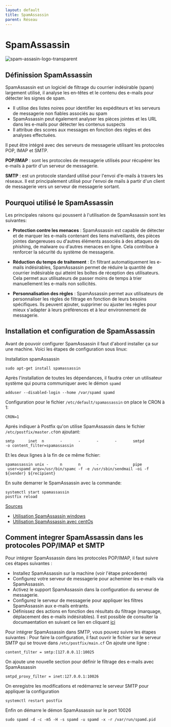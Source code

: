 ```yaml
---
layout: default
title: SpamAssassin
parent: Réseau
---
```


# SpamAssassin

![spam-assasin-logo-transparent](https://github.com/HaAymar/Wiki-TI/assets/71372488/1942bfb7-2f7b-4608-86ca-b60ff8112e35)

## Définission SpamAssassin
SpamAssassin est un logiciel de filtrage du courrier indésirable (spam) largement utilisé, il analyse les en-têtes et le contenu des e-mails pour détecter les signes de spam.
- Il utilise des listes noires pour identifier les expéditeurs et les serveurs de messagerie non fiables associés au spam
- SpamAssassin peut également analyser les pièces jointes et les URL dans les e-mails pour détecter les contenus suspects
- Il attribue des scores aux messages en fonction des règles et des analyses effectuées.

Il peut être intégré avec des serveurs de messagerie utilisant les protocoles POP, IMAP et SMTP.
 
<b>POP/IMAP</b> : sont les protocoles de messagerie utilisés pour récupérer les e-mails à partir d'un serveur de messagerie.

<b>SMTP</b> :  est un protocole standard utilisé pour l'envoi d'e-mails à travers les réseaux. Il est principalement utilisé pour l'envoi de mails à partir d'un client de messagerie vers un serveur de messagerie sortant.

## Pourquoi utilisé le SpamAssassin

Les principales raisons qui poussent à l'utilisation de SpamAssassin sont les suivantes:

- <b>Protection contre les menaces</b> : SpamAssassin est capable de détecter et de marquer les e-mails contenant des liens malveillants, des pièces jointes dangereuses ou d'autres éléments associés à des attaques de phishing, de malware ou d'autres menaces en ligne. Cela contribue à renforcer la sécurité du système de messagerie.

- <b>Réduction du temps de traitement</b> : En filtrant automatiquement les e-mails indésirables, SpamAssassin permet de réduire la quantité de courrier indésirable qui atteint les boîtes de réception des utilisateurs. Cela permet aux utilisateurs de passer moins de temps à trier manuellement les e-mails non sollicités.

- <b>Personnalisation des règles</b> : SpamAssassin permet aux utilisateurs de personnaliser les règles de filtrage en fonction de leurs besoins spécifiques. Ils peuvent ajouter, supprimer ou ajuster les règles pour mieux s'adapter à leurs préférences et à leur environnement de messagerie.

## Installation et configuration de SpamAssassin
Avant de pouvoir configurer SpamAssassin il faut d'abord installer ça sur une machine.
Voici les étapes de configuration sous linux:

Installation spamAssassin

```
sudo apt-get install spamassassin
```

Après l'installation de toutes les dépendances, il faudra créer un utilisateur système qui pourra communiquer avec le démon `spamd`

```
adduser --disabled-login --home /var/spamd spamd
```

Configuration pour le fichier ```/etc/default/spamassassin``` on place le CRON à 1:

```
CRON=1
```
Aprés indiquer à Postfix  qu'on utilise SpamAssassin dans le fichier `/etc/postfix/master.cf`on ajoutant:
```
smtp      inet  n       -       -       -       -       smtpd
-o content_filter=spamassassin
```
Et les deux lignes à la fin de ce même fichier:

```
spamassassin unix -     n       n       -       -       pipe
 user=spamd argv=/usr/bin/spamc -f -e /usr/sbin/sendmail -oi -f ${sender} ${recipient}
```
En suite demarrer le SpamAssassin avec la commande:
```
systemctl start spamassassin
postfix reload
```
[Sources](https://www.hostnextra.com/kb/install-spamassassin-with-postfix-on-ubuntu/)

- [Utilisation SpamAssassin windows](https://cwiki.apache.org/confluence/display/spamassassin/UsingOnWindows)
- [Utilisation SpamAssassin avec centOs](https://archives.microlinux.fr/spamassassin-centos-7/)

## Comment integrer SpamAssassin dans les protocoles POP/IMAP et SMTP

Pour intégrer SpamAssassin dans les protocoles POP/IMAP, il faut suivre ces étapes suivantes :
- Installez SpamAssassin sur la machine (voir l'étape précedente)
- Configurez votre serveur de messagerie pour acheminer les e-mails via SpamAssassin.
- Activez le support SpamAssassin dans la configuration du serveur de messagerie.
- Configurez le serveur de messagerie pour appliquer les filtres SpamAssassin aux e-mails entrants.
- Définissez des actions en fonction des résultats du filtrage (marquage, déplacement des e-mails indésirables).
Il est possible de consulter la documaentation en suivant ce lien en cliquant [ici](https://doc.ubuntu-fr.org/serveur_mail_avec_postfix_et_courier-imap)

Pour intégrer SpamAssassin dans SMTP, vous pouvez suivre les étapes suivantes : 
Pour faire la configuration, il faut ouvrir le fichier sur le serveur SMTP qui se trouve dans `/etc/postfix/main.cf`
On ajoute une ligne :
```
content_filter = smtp:[127.0.0.1]:10025
```
On ajoute une nouvelle section pour définir le filtrage des e-mails avec SpamAssassin
```
smtpd_proxy_filter = inet:127.0.0.1:10026
```
On enregistre les modifications et redémarrez le serveur SMTP pour appliquer la configuration
```
systemctl restart postfix
```
Enfin on démarre le démon SpamAssassin sur le port 10026
```
sudo spamd -d -c -m5 -H -s spamd -u spamd -x -r /var/run/spamd.pid
```


